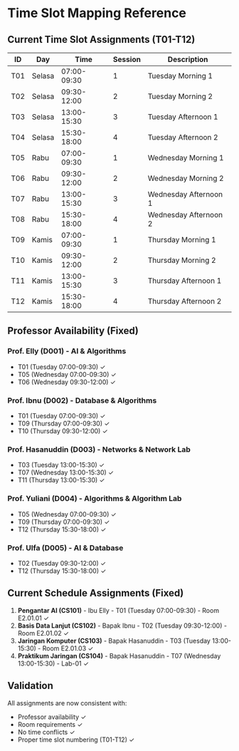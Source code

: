 # Time Slot Mapping Reference

## Current Time Slot Assignments (T01-T12)

| ID | Day | Time | Session | Description |
|----|-----|------|---------|-------------|
| T01 | Selasa | 07:00-09:30 | 1 | Tuesday Morning 1 |
| T02 | Selasa | 09:30-12:00 | 2 | Tuesday Morning 2 |
| T03 | Selasa | 13:00-15:30 | 3 | Tuesday Afternoon 1 |
| T04 | Selasa | 15:30-18:00 | 4 | Tuesday Afternoon 2 |
| T05 | Rabu | 07:00-09:30 | 1 | Wednesday Morning 1 |
| T06 | Rabu | 09:30-12:00 | 2 | Wednesday Morning 2 |
| T07 | Rabu | 13:00-15:30 | 3 | Wednesday Afternoon 1 |
| T08 | Rabu | 15:30-18:00 | 4 | Wednesday Afternoon 2 |
| T09 | Kamis | 07:00-09:30 | 1 | Thursday Morning 1 |
| T10 | Kamis | 09:30-12:00 | 2 | Thursday Morning 2 |
| T11 | Kamis | 13:00-15:30 | 3 | Thursday Afternoon 1 |
| T12 | Kamis | 15:30-18:00 | 4 | Thursday Afternoon 2 |

## Professor Availability (Fixed)

### Prof. Elly (D001) - AI & Algorithms
- T01 (Tuesday 07:00-09:30) ✓
- T05 (Wednesday 07:00-09:30) ✓  
- T06 (Wednesday 09:30-12:00) ✓

### Prof. Ibnu (D002) - Database & Algorithms  
- T01 (Tuesday 07:00-09:30) ✓
- T09 (Thursday 07:00-09:30) ✓
- T10 (Thursday 09:30-12:00) ✓

### Prof. Hasanuddin (D003) - Networks & Network Lab
- T03 (Tuesday 13:00-15:30) ✓
- T07 (Wednesday 13:00-15:30) ✓
- T11 (Thursday 13:00-15:30) ✓

### Prof. Yuliani (D004) - Algorithms & Algorithm Lab
- T05 (Wednesday 07:00-09:30) ✓
- T09 (Thursday 07:00-09:30) ✓
- T12 (Thursday 15:30-18:00) ✓

### Prof. Ulfa (D005) - AI & Database
- T02 (Tuesday 09:30-12:00) ✓
- T12 (Thursday 15:30-18:00) ✓

## Current Schedule Assignments (Fixed)

1. **Pengantar AI (CS101)** - Ibu Elly - T01 (Tuesday 07:00-09:30) - Room E2.01.01 ✓
2. **Basis Data Lanjut (CS102)** - Bapak Ibnu - T02 (Tuesday 09:30-12:00) - Room E2.01.02 ✓
3. **Jaringan Komputer (CS103)** - Bapak Hasanuddin - T03 (Tuesday 13:00-15:30) - Room E2.01.03 ✓
4. **Praktikum Jaringan (CS104)** - Bapak Hasanuddin - T07 (Wednesday 13:00-15:30) - Lab-01 ✓

## Validation

All assignments are now consistent with:
- Professor availability ✓
- Room requirements ✓
- No time conflicts ✓
- Proper time slot numbering (T01-T12) ✓
